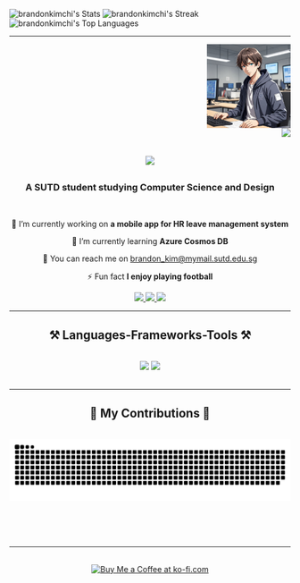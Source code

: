 ###

<br>

![brandonkimchi's Stats](https://github-readme-stats.vercel.app/api?username=brandonkimchi&theme=tokyonight&show_icons=true&hide_border=false&count_private=true)
![brandonkimchi's Streak](https://github-readme-streak-stats.herokuapp.com/?user=brandonkimchi&theme=tokyonight&hide_border=false)
![brandonkimchi's Top Languages](https://github-readme-stats.vercel.app/api/top-langs/?username=brandonkimchi&theme=tokyonight&show_icons=true&hide_border=false&layout=compact)

<hr/>
<img src='https://github.com/brandonkimchi/brandonkimchi/blob/main/anime%20profile.jpeg' height="150" width="150" align="right" >


###

<br clear="both">

<img align="right" src="https://visitor-badge.laobi.icu/badge?page_id=brandonkimchi.brandonkimchi" /> 

<h1 align="center">
    <img src="https://readme-typing-svg.herokuapp.com/?font=Righteous&size=35&center=true&vCenter=true&width=500&height=70&duration=4000&lines=Hi+There!+👋;+I'm+Brandon+Kim!;" />
</h1>

<h3 align="center">A SUTD student studying Computer Science and Design </h3>

<br/>

<div align="center">
 
 🔭 I’m currently working on **a mobile app for HR leave management system**
 
 🌱 I’m currently learning **Azure Cosmos DB**

💬 You can reach me on brandon_kim@mymail.sutd.edu.sg

⚡ Fun fact **I enjoy playing football**

 </div>
 
<div align="center"> 
  <a href="mailto:pedro.sales.muniz@gmail.com">
    <img src="https://img.shields.io/badge/Gmail-333333?style=for-the-badge&logo=gmail&logoColor=red" />
  </a>
  <a href="https://linkedin.com/in/pedro-sales-muniz" target="_blank">
    <img src="https://img.shields.io/badge/LinkedIn-0077B5?style=for-the-badge&logo=linkedin&logoColor=white" target="_blank" />
  </a>
  <a href="https://salesp07.github.io" target="_blank">
     <img src="https://img.shields.io/badge/Portfolio-FF5722?style=for-the-badge&logo=todoist&logoColor=white" target="_blank" /> <!-- sqlite, safari, google-chrome are other good icon options -->
  </a>
</div>

 <hr/>
 
<h2 align="center">⚒️ Languages-Frameworks-Tools ⚒️</h2>
<br/>
<div align="center">
    <img src="https://skillicons.dev/icons?i=react,bootstrap,mui,html,css,vscode,github,figma,tailwind,git,r" />
    <img src="https://skillicons.dev/icons?i=nodejs,python,javascript,typescript,express,firebase,mongodb,c,java,nextjs,mysql,flask" /><br>
</div>

<br/>
<hr/>

<div align="center">
  <h2>🐍 My Contributions 🐍</h2>
  <br>
  <img alt="snake eating my contributions" src="https://raw.githubusercontent.com/salesp07/salesp07/output/github-contribution-grid-snake.svg" />
  
  <br/><br/><br/>
</div>

<hr/>

<br/>

<div align="center">
<a href='https://ko-fi.com/V7V4RAK9C' target='_blank'><img height='64' style='border:0px;height:64px;' src='https://storage.ko-fi.com/cdn/kofi1.png?v=3' border='0' alt='Buy Me a Coffee at ko-fi.com' /></a>
</div>

<br/>

